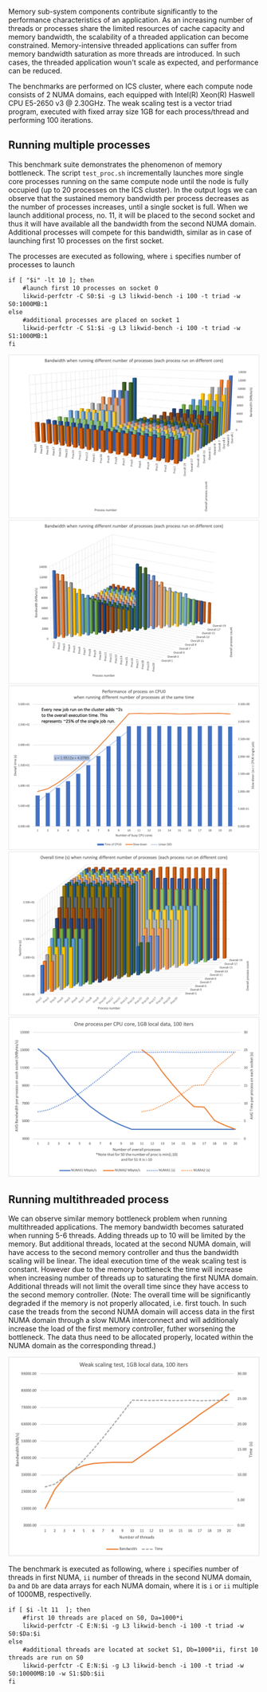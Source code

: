 Memory sub-system components contribute significantly to the performance characteristics of an application. As an increasing number of threads or processes share the limited resources of cache capacity and memory bandwidth, the scalability of a threaded application can become constrained. Memory-intensive threaded applications can suffer from memory bandwidth saturation as more threads are introduced. In such cases, the threaded application woun't scale as expected, and performance can be reduced. 

The benchmarks are performed on ICS cluster, where each compute node consists of 2 NUMA domains, each equipped with Intel(R) Xeon(R) Haswell CPU E5-2650 v3 @ 2.30GHz. The weak scaling test is a vector triad program, executed with fixed array size 1GB for each process/thread and performing 100 iterations.

## Running multiple processes
This benchmark suite demonstrates the phenomenon of memory bottleneck. The script `test_proc.sh` incrementally launches more single core processes running on the same compute node until the node is fully occupied (up to 20 processes on the ICS cluster). In the output logs we can observe that the sustained memory bandwidth per process decreases as the number of processes increases, until a single socket is full. When we launch additional process, no. 11, it will be placed to the second socket and thus it will have available all the bandwidth from the second NUMA domain. Additional processes will compete for this bandwidth, similar as in case of launching first 10 processes on the first socket.

The processes are executed as following, where `i` specifies number of processes to launch
```
if [ "$i" -lt 10 ]; then
    #launch first 10 processes on socket 0
    likwid-perfctr -C S0:$i -g L3 likwid-bench -i 100 -t triad -w S0:1000MB:1
else
    #additional processes are placed on socket 1
    likwid-perfctr -C S1:$i -g L3 likwid-bench -i 100 -t triad -w S1:1000MB:1
fi
```

![Multiprocess run ICS cluster - bandwidth](results/ics/results_bandwidth.png)
![Multiprocess run ICS cluster - bandwidth](results/ics/results_bandwidth1.png)
![Multiprocess run ICS cluster - time](results/ics/results_cpu0.png)
![Multiprocess run ICS cluster - time](results/ics/results_time.png)
![Multiprocess run ICS cluster](results/ics/results_proc.png)

## Running multithreaded process
We can observe similar memory bottleneck problem when running multithreaded applications. The memory bandwidth becomes saturated when running 5-6 threads. Adding threads up to 10 will be limited by the memory. But additional threads, located at the second NUMA domain, will have access to the second memory controller and thus the bandwidth scaling will be linear. The ideal execution time of the weak scaling test is constant. However due to the memory bottleneck the time will increase when increasing number of threads up to saturating the first NUMA domain. Additional threads will not limit the overall time since they have access to the second memory controller. (Note: The overall time will be significantly degraded if the memory is not properly allocated, i.e. first touch. In such case the treads from the second NUMA domain will access data in the first NUMA domain through a slow NUMA interconnect and will additionaly increase the load of the first memory controller, futher worsening the bottleneck. The data thus need to be allocated properly, located within the NUMA domain as the corresponding thread.)

![Multithreaded run ICS cluster](results/ics/results_thread.png)

The benchmark is executed as following, where `i` specifies number of threads in first NUMA, `ii` number of threads in the second NUMA domain, `Da` and `Db` are data arrays for each NUMA domain, where it is `i` or `ii` multiple of 1000MB, respectivelly.

```
if [ $i -lt 11  ]; then
    #first 10 threads are placed on S0, Da=1000*i
    likwid-perfctr -C E:N:$i -g L3 likwid-bench -i 100 -t triad -w S0:$Da:$i
else
    #additional threads are located at socket S1, Db=1000*ii, first 10 threads are run on S0
    likwid-perfctr -C E:N:$i -g L3 likwid-bench -i 100 -t triad -w S0:10000MB:10 -w S1:$Db:$ii
fi
```
